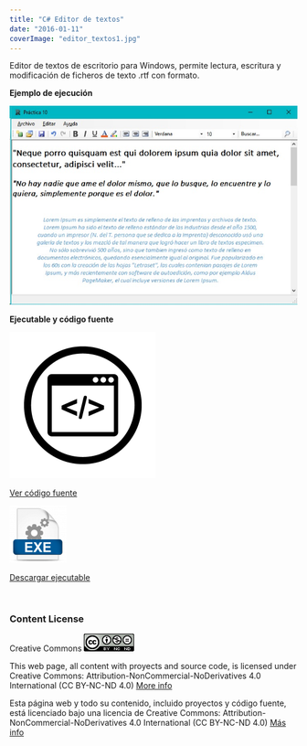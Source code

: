 ```yaml
---
title: "C# Editor de textos"
date: "2016-01-11"
coverImage: "editor_textos1.jpg"
---
```


Editor de textos de escritorio para Windows, permite lectura, escritura y modificación de ficheros de texto .rtf con formato.

 **Ejemplo de ejecución**

![](Editor_Texto.jpg)

 **Ejecutable y código fuente**

[![](Code-Optimization-3-256x2561.png)](https://bitbucket.org/rubenarcos/editor-de-textos-c/src)

[Ver código fuente](https://bitbucket.org/rubenarcos/editor-de-textos-c/src)

[![](icono_archivo_exe1-100x100.png)](https://bitbucket.org/rubenarcos/editor-de-textos-c/downloads/EditorTexto-Rub%C3%A9n_Arcos.exe)

[Descargar ejecutable](https://bitbucket.org/rubenarcos/editor-de-textos-c/downloads/EditorTexto-Rub%C3%A9n_Arcos.exe)

 

### Content License

Creative Commons [![License: CC BY-NC-ND 4.0](88x311.png)](https://creativecommons.org/licenses/by-nc-nd/4.0/)

This web page, all content with proyects and source code, is licensed under Creative Commons: Attribution-NonCommercial-NoDerivatives 4.0 International (CC BY-NC-ND 4.0) [More info](https://creativecommons.org/licenses/by-nc-nd/4.0/)

Esta página web y todo su contenido, incluido proyectos y código fuente, está licenciado bajo una licencia de Creative Commons: Attribution-NonCommercial-NoDerivatives 4.0 International (CC BY-NC-ND 4.0) [Más info](https://creativecommons.org/licenses/by-nc-nd/4.0/deed.es)
